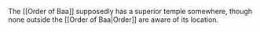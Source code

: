 
The [[Order of Baa]] supposedly has a superior temple somewhere, though none outside the [[Order of Baa|Order]] are aware of its location.

